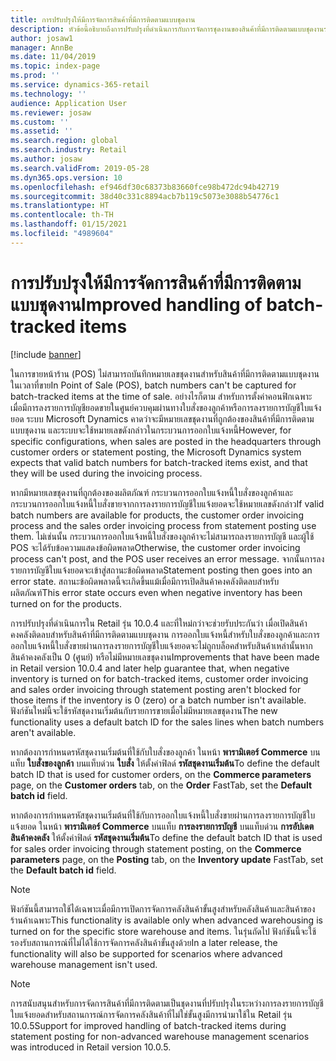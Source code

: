 ```yaml
---
title: การปรับปรุงให้มีการจัดการสินค้าที่มีการติดตามแบบชุดงาน
description: หัวข้อนี้อธิบายถึงการปรับปรุงที่ดำเนินการกับการจัดการชุดงานของสินค้าที่มีการติดตามแบบชุดงานระหว่างกระบวนการลงรายการบัญชีใบแจ้งยอด
author: josaw1
manager: AnnBe
ms.date: 11/04/2019
ms.topic: index-page
ms.prod: ''
ms.service: dynamics-365-retail
ms.technology: ''
audience: Application User
ms.reviewer: josaw
ms.custom: ''
ms.assetid: ''
ms.search.region: global
ms.search.industry: Retail
ms.author: josaw
ms.search.validFrom: 2019-05-28
ms.dyn365.ops.version: 10
ms.openlocfilehash: ef946df30c68373b83660fce98b472dc94b42719
ms.sourcegitcommit: 38d40c331c8894acb7b119c5073e3088b54776c1
ms.translationtype: HT
ms.contentlocale: th-TH
ms.lasthandoff: 01/15/2021
ms.locfileid: "4989604"
---
```

# <a name="improved-handling-of-batch-tracked-items"></a><span data-ttu-id="53e4f-103">การปรับปรุงให้มีการจัดการสินค้าที่มีการติดตามแบบชุดงาน</span><span class="sxs-lookup"><span data-stu-id="53e4f-103">Improved handling of batch-tracked items</span></span>


[!include [banner](includes/banner.md)]


<span data-ttu-id="53e4f-104">ในการขายหน้าร้าน (POS) ไม่สามารถบันทึกหมายเลขชุดงานสำหรับสินค้าที่มีการติดตามแบบชุดงานในเวลาที่ขาย</span><span class="sxs-lookup"><span data-stu-id="53e4f-104">In Point of Sale (POS), batch numbers can't be captured for batch-tracked items at the time of sale.</span></span> <span data-ttu-id="53e4f-105">อย่างไรก็ตาม สำหรับการตั้งค่าคอนฟิกเฉพาะ เมื่อมีการลงรายการบัญชียอดขายในศูนย์ควบคุมผ่านทางใบสั่งของลูกค้าหรือการลงรายการบัญชีใบแจ้งยอด ระบบ Microsoft Dynamics คาดว่าจะมีหมายเลขชุดงานที่ถูกต้องของสินค้าที่มีการติดตามแบบชุดงาน และระบบจะใช้หมายเลขดังกล่าวในกระบวนการออกใบแจ้งหนี้</span><span class="sxs-lookup"><span data-stu-id="53e4f-105">However, for specific configurations, when sales are posted in the headquarters through customer orders or statement posting, the Microsoft Dynamics system expects that valid batch numbers for batch-tracked items exist, and that they will be used during the invoicing process.</span></span>

<span data-ttu-id="53e4f-106">หากมีหมายเลขชุดงานที่ถูกต้องของผลิตภัณฑ์ กระบวนการออกใบแจ้งหนี้ใบสั่งของลูกค้าและกระบวนการออกใบแจ้งหนี้ใบสั่งขายจากการลงรายการบัญชีใบแจ้งยอดจะใช้หมายเลขดังกล่าว</span><span class="sxs-lookup"><span data-stu-id="53e4f-106">If valid batch numbers are available for products, the customer order invoicing process and the sales order invoicing process from statement posting use them.</span></span> <span data-ttu-id="53e4f-107">ไม่เช่นนั้น กระบวนการออกใบแจ้งหนี้ใบสั่งของลูกค้าจะไม่สามารถลงรายการบัญชี และผู้ใช้ POS จะได้รับข้อความแสดงข้อผิดพลาด</span><span class="sxs-lookup"><span data-stu-id="53e4f-107">Otherwise, the customer order invoicing process can't post, and the POS user receives an error message.</span></span> <span data-ttu-id="53e4f-108">จากนั้นการลงรายการบัญชีใบแจ้งยอดจะเข้าสู่สถานะข้อผิดพลาด</span><span class="sxs-lookup"><span data-stu-id="53e4f-108">Statement posting then goes into an error state.</span></span> <span data-ttu-id="53e4f-109">สถานะข้อผิดพลาดนี้จะเกิดขึ้นแม้เมื่อมีการเปิดสินค้าคงคลังติดลบสำหรับผลิตภัณฑ์</span><span class="sxs-lookup"><span data-stu-id="53e4f-109">This error state occurs even when negative inventory has been turned on for the products.</span></span>

<span data-ttu-id="53e4f-110">การปรับปรุงที่ดำเนินการใน Retail รุ่น 10.0.4 และที่ใหม่กว่าจะช่วยรับประกันว่า เมื่อเปิดสินค้าคงคลังติดลบสำหรับสินค้าที่มีการติดตามแบบชุดงาน การออกใบแจ้งหนี้สำหรับใบสั่งของลูกค้าและการออกใบแจ้งหนี้ใบสั่งขายผ่านการลงรายการบัญชีใบแจ้งยอดจะไม่ถูกบล็อคสำหรับสินค้าเหล่านั้นหากสินค้าคงคลังเป็น 0 (ศูนย์) หรือไม่มีหมายเลขชุดงาน</span><span class="sxs-lookup"><span data-stu-id="53e4f-110">Improvements that have been made in Retail version 10.0.4 and later help guarantee that, when negative inventory is turned on for batch-tracked items, customer order invoicing and sales order invoicing through statement posting aren't blocked for those items if the inventory is 0 (zero) or a batch number isn't available.</span></span> <span data-ttu-id="53e4f-111">ฟังก์ชันใหม่นี้จะใช้รหัสชุดงานเริ่มต้นกับรายการขายเมื่อไม่มีหมายเลขชุดงาน</span><span class="sxs-lookup"><span data-stu-id="53e4f-111">The new functionality uses a default batch ID for the sales lines when batch numbers aren't available.</span></span>

<span data-ttu-id="53e4f-112">หากต้องการกำหนดรหัสชุดงานเริ่มต้นที่ใช้กับใบสั่งของลูกค้า ในหน้า **พารามิเตอร์ Commerce** บนแท็บ **ใบสั่งของลูกค้า** บนแท็บด่วน **ใบสั่ง** ให้ตั้งค่าฟิลด์ **รหัสชุดงานเริ่มต้น**</span><span class="sxs-lookup"><span data-stu-id="53e4f-112">To define the default batch ID that is used for customer orders, on the **Commerce parameters** page, on the **Customer orders** tab, on the **Order** FastTab, set the **Default batch id** field.</span></span>

<span data-ttu-id="53e4f-113">หากต้องการกำหนดรหัสชุดงานเริ่มต้นที่ใช้กับการออกใบแจ้งหนี้ใบสั่งขายผ่านการลงรายการบัญชีใบแจ้งยอด ในหน้า **พารามิเตอร์ Commerce** บนแท็บ **การลงรายการบัญชี** บนแท็บด่วน **การอัปเดตสินค้าคงคลัง** ให้ตั้งค่าฟิลด์ **รหัสชุดงานเริ่มต้น**</span><span class="sxs-lookup"><span data-stu-id="53e4f-113">To define the default batch ID that is used for sales order invoicing through statement posting, on the **Commerce parameters** page, on the **Posting** tab, on the **Inventory update** FastTab, set the **Default batch id** field.</span></span>

> [!NOTE]
> <span data-ttu-id="53e4f-114">ฟังก์ชันนี้สามารถใช้ได้เฉพาะเมื่อมีการเปิดการจัดการคลังสินค้าขั้นสูงสำหรับคลังสินค้าและสินค้าของร้านค้าเฉพาะ</span><span class="sxs-lookup"><span data-stu-id="53e4f-114">This functionality is available only when advanced warehousing is turned on for the specific store warehouse and items.</span></span> <span data-ttu-id="53e4f-115">ในรุ่นถัดไป ฟังก์ชันนี้จะใช้รองรับสถานการณ์ที่ไม่ได้ใช้การจัดการคลังสินค้าขั้นสูงด้วย</span><span class="sxs-lookup"><span data-stu-id="53e4f-115">In a later release, the functionality will also be supported for scenarios where advanced warehouse management isn't used.</span></span>

> [!NOTE]
> <span data-ttu-id="53e4f-116">การสนับสนุนสำหรับการจัดการสินค้าที่มีการติดตามเป็นชุดงานที่ปรับปรุงในระหว่างการลงรายการบัญชีใบแจ้งยอดสำหรับสถานการณ์การจัดการคลังสินค้าที่ไม่ใช่ขั้นสูงมีการนำมาใช้ใน Retail รุ่น 10.0.5</span><span class="sxs-lookup"><span data-stu-id="53e4f-116">Support for improved handling of batch-tracked items during statement posting for non-advanced warehouse management scenarios was introduced in Retail version 10.0.5.</span></span>
